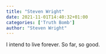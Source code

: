 ```yaml
---
title: "Steven Wright"
date: 2021-11-01T14:40:32+01:00
categories: ['Truth Bomb']
author: "Steven Wright"
---
```

I intend to live forever. So far, so good. 


